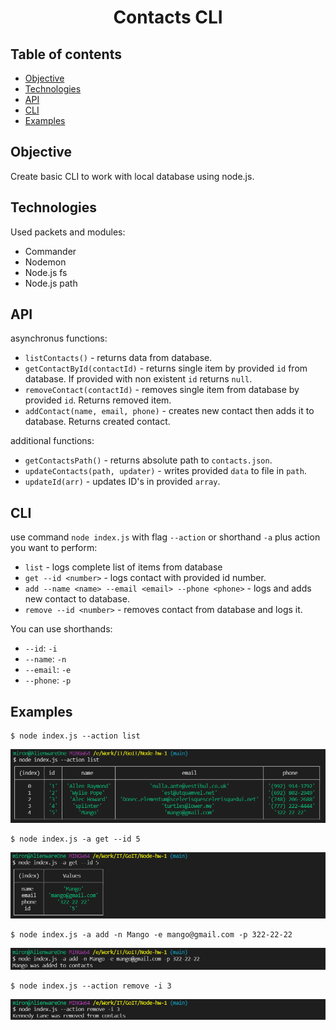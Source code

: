 <h1 align="center">Contacts CLI</h1>

## Table of contents

- [Objective](#objective)
- [Technologies](#technologies)
- [API](#api)
- [CLI](#cli)
- [Examples](#examples)

## Objective

Create basic CLI to work with local database using
node.js.

## Technologies

Used packets and modules:

- Commander
- Nodemon
- Node.js fs
- Node.js path

## API

asynchronus functions:

- `listContacts()` - returns data from database.
- `getContactById(contactId)` - returns single item by provided `id` from database. If provided with non existent `id` returns `null`.
- `removeContact(contactId)` - removes single item from database by provided `id`. Returns removed item.
- `addContact(name, email, phone)` - creates new contact then adds it to database. Returns created contact.

additional functions:

- `getContactsPath()` - returns absolute path to `contacts.json`.
- `updateContacts(path, updater)` - writes provided `data` to file in `path`.
- `updateId(arr)` - updates ID's in provided `array`.

## CLI

use command `node index.js` with flag `--action` or shorthand `-a` plus action you want to perform:

- `list` - logs complete list of items from database
- `get --id <number>` - logs contact with provided id number.
- `add --name <name> --email <email> --phone <phone>` - logs and adds new contact to database.
- `remove --id <number>` - removes contact from database and logs it.

You can use shorthands:

- `--id`: `-i`
- `--name`: `-n`
- `--email`: `-e`
- `--phone`: `-p`

## Examples

```shell
$ node index.js --action list
```

<img src="./examples/Code_listContacts.png">

```shell
$ node index.js -a get --id 5
```

<img src="./examples/Code_getContactById.png">

```shell
$ node index.js -a add -n Mango -e mango@gmail.com -p 322-22-22
```

<img src="./examples/Code_addContact.png">

```shell
$ node index.js --action remove -i 3
```

<img src="./examples/Code_removeContact.png">
